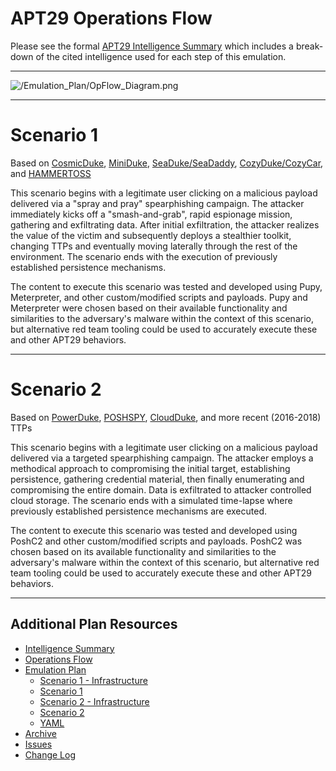 # APT29 Operations Flow

Please see the formal [APT29 Intelligence Summary](/Intelligence_Summary.md) which includes a break-down of the cited intelligence used for each step of this emulation.

---

![/Emulation_Plan/OpFlow_Diagram.png](/Emulation_Plan/OpFlow_Diagram.png)

---

# Scenario 1

Based on [CosmicDuke](https://attack.mitre.org/software/S0050/), [MiniDuke](https://attack.mitre.org/software/S0051/), [SeaDuke/SeaDaddy](https://attack.mitre.org/software/S0053/), [CozyDuke/CozyCar](https://attack.mitre.org/software/S0046/), and [HAMMERTOSS](https://attack.mitre.org/software/S0037/)

This scenario begins with a legitimate user clicking on a malicious payload delivered via a "spray and pray" spearphishing campaign. The attacker immediately kicks off a "smash-and-grab", rapid espionage mission, gathering and exfiltrating data. After initial exfiltration, the attacker realizes the value of the victim and subsequently deploys a stealthier toolkit, changing TTPs and eventually moving laterally through the rest of the environment. The scenario ends with the execution of previously established persistence mechanisms.

The content to execute this scenario was tested and developed using Pupy, Meterpreter, and other custom/modified scripts and payloads. Pupy and Meterpreter were chosen based on their available functionality and similarities to the adversary's malware within the context of this scenario, but alternative red team tooling could be used to accurately execute these and other APT29 behaviors.

---

# Scenario 2

Based on [PowerDuke](https://attack.mitre.org/software/S0139/), [POSHSPY](https://attack.mitre.org/software/S0150/), [CloudDuke](https://attack.mitre.org/software/S0054/), and more recent (2016-2018) TTPs

This scenario begins with a legitimate user clicking on a malicious payload delivered via a targeted spearphishing campaign. The attacker employs a methodical approach to compromising the initial target, establishing persistence, gathering credential material, then finally enumerating and compromising the entire domain. Data is exfiltrated to attacker controlled cloud storage. The scenario ends with a simulated time-lapse where previously established persistence mechanisms are executed.

The content to execute this scenario was tested and developed using PoshC2 and other custom/modified scripts and payloads. PoshC2 was chosen based on its available functionality and similarities to the adversary's malware within the context of this scenario, but alternative red team tooling could be used to accurately execute these and other APT29 behaviors.

---

## Additional Plan Resources

- [Intelligence Summary](/Intelligence_Summary.md)
- [Operations Flow](/Operations_Flow.md)
- [Emulation Plan](/Emulation_Plan/README.md)
  - [Scenario 1 - Infrastructure](/Emulation_Plan/Scenario_1/Infrastructure.md)
  - [Scenario 1](/Emulation_Plan/Scenario_1/README.md)
  - [Scenario 2 - Infrastructure](/Emulation_Plan/Scenario_2/Infrastructure.md)
  - [Scenario 2](/Emulation_Plan/Scenario_2/README.md)
  - [YAML](/Emulation_Plan/APT29.yaml)
- [Archive](https://github.com/center-for-threat-informed-defense/adversary_emulation_plan_apt29/tree/master/Archive)
- [Issues](https://github.com/center-for-threat-informed-defense/adversary_emulation_library/issues)
- [Change Log](/CHANGE_LOG.md)
